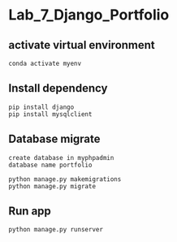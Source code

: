 # Lab_7_Django_Portfolio

## activate virtual environment
```
conda activate myenv
```
## Install dependency
```
pip install django
pip install mysqlclient
```
## Database migrate
```
create database in myphpadmin 
database name portfolio
```
```
python manage.py makemigrations
python manage.py migrate
```
## Run app
```
python manage.py runserver
```
